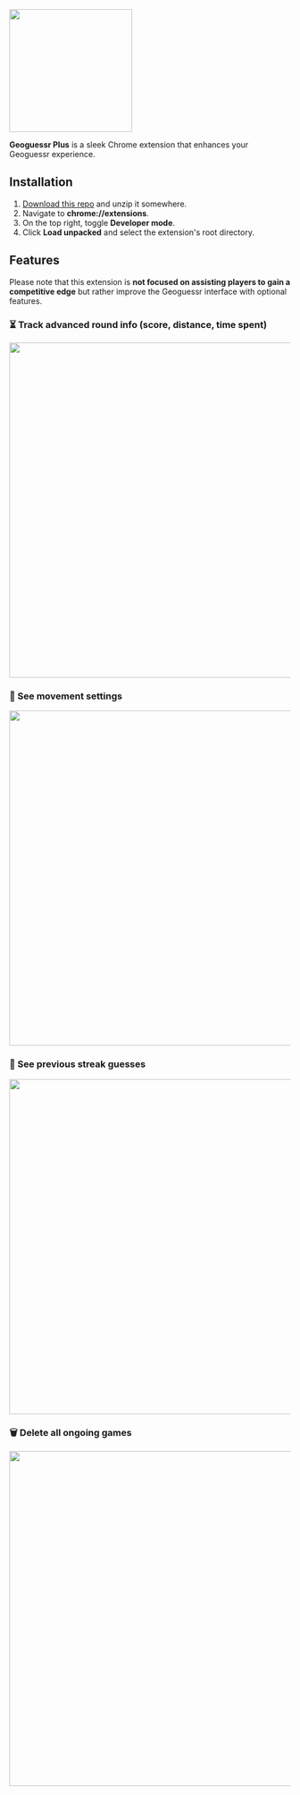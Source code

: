 <img src="https://i.imgur.com/4PG7lLL.png" width="220px">

**Geoguessr Plus** is a sleek Chrome extension that enhances your Geoguessr experience.

## Installation
1. [Download this repo](https://github.com/aquelemiguel/geoguessr-plus/archive/refs/heads/main.zip) and unzip it somewhere.
2. Navigate to **chrome://extensions**.
3. On the top right, toggle **Developer mode**.
4. Click **Load unpacked** and select the extension's root directory.

## Features
Please note that this extension is **not focused on assisting players to gain a competitive edge** but rather improve the Geoguessr interface with optional features.

### ⏳ Track advanced round info (score, distance, time spent)
<img src="https://i.imgur.com/q5qwFRA.png" width="600px">

### 🚨 See movement settings
<img src="https://i.imgur.com/MD6Lv0B.png" width="600px">

### 🚩 See previous streak guesses
<img src="https://i.imgur.com/nnfewsv.png" width="600px">

### 🗑 Delete all ongoing games
<img src="https://i.imgur.com/xXsteXW.png" width="600px">
